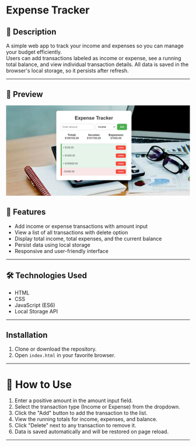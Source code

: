 # Expense Tracker

## 📌 Description
A simple web app to track your income and expenses so you can manage your budget efficiently.  
Users can add transactions labeled as income or expense, see a running total balance, and view individual transaction details. All data is saved in the browser's local storage, so it persists after refresh.

---
## 📸 Preview

![Preview Screenshot](Screenshot.png)  

## 🎯 Features
- Add income or expense transactions with amount input  
- View a list of all transactions with delete option  
- Display total income, total expenses, and the current balance  
- Persist data using local storage  
- Responsive and user-friendly interface

---

## 🛠 Technologies Used
- HTML  
- CSS  
- JavaScript (ES6)  
- Local Storage API  

---

## Installation
1. Clone or download the repository.  
2. Open `index.html` in your favorite browser.  

---

# 🚀 How to Use
1. Enter a positive amount in the amount input field.  
2. Select the transaction type (Income or Expense) from the dropdown.  
3. Click the "Add" button to add the transaction to the list.  
4. View the running totals for income, expenses, and balance.  
5. Click "Delete" next to any transaction to remove it.  
6. Data is saved automatically and will be restored on page reload.

---

